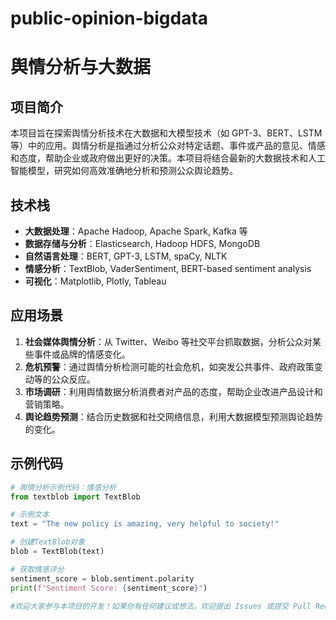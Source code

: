 # public-opinion-bigdata
# 舆情分析与大数据

## 项目简介

本项目旨在探索舆情分析技术在大数据和大模型技术（如 GPT-3、BERT、LSTM 等）中的应用。舆情分析是指通过分析公众对特定话题、事件或产品的意见、情感和态度，帮助企业或政府做出更好的决策。本项目将结合最新的大数据技术和人工智能模型，研究如何高效准确地分析和预测公众舆论趋势。

## 技术栈

- **大数据处理**：Apache Hadoop, Apache Spark, Kafka 等
- **数据存储与分析**：Elasticsearch, Hadoop HDFS, MongoDB
- **自然语言处理**：BERT, GPT-3, LSTM, spaCy, NLTK
- **情感分析**：TextBlob, VaderSentiment, BERT-based sentiment analysis
- **可视化**：Matplotlib, Plotly, Tableau

## 应用场景

1. **社会媒体舆情分析**：从 Twitter、Weibo 等社交平台抓取数据，分析公众对某些事件或品牌的情感变化。
2. **危机预警**：通过舆情分析检测可能的社会危机，如突发公共事件、政府政策变动等的公众反应。
3. **市场调研**：利用舆情数据分析消费者对产品的态度，帮助企业改进产品设计和营销策略。
4. **舆论趋势预测**：结合历史数据和社交网络信息，利用大数据模型预测舆论趋势的变化。

## 示例代码

```python
# 舆情分析示例代码：情感分析
from textblob import TextBlob

# 示例文本
text = "The new policy is amazing, very helpful to society!"

# 创建TextBlob对象
blob = TextBlob(text)

# 获取情感评分
sentiment_score = blob.sentiment.polarity
print(f"Sentiment Score: {sentiment_score}")

#欢迎大家参与本项目的开发！如果你有任何建议或想法，欢迎提出 Issues 或提交 Pull Requests。
